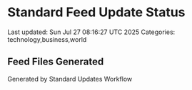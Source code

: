 # Standard Feed Update Status
Last updated: Sun Jul 27 08:16:27 UTC 2025
Categories: technology,business,world

## Feed Files Generated

Generated by Standard Updates Workflow
